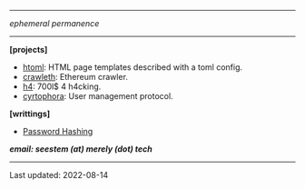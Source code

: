 
---

*ephemeral permanence*

---

__[projects]__

- [htoml](./projects/htoml.html): HTML page templates described with a toml config.
- [crawleth](./projects/crawleth.html): Ethereum crawler.
- [h4](./projects/h4.html): 700l$ 4 h4cking.
- [cyrtophora](./projects/cyrtophora.html): User management protocol.

__[writtings]__

- [Password Hashing](./writings/password-hashing.html)

*__email:  seestem (at) merely (dot) tech__*

---
Last updated: 2022-08-14
